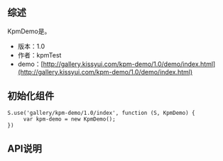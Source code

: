 ## 综述

KpmDemo是。

* 版本：1.0
* 作者：kpmTest
* demo：[http://gallery.kissyui.com/kpm-demo/1.0/demo/index.html](http://gallery.kissyui.com/kpm-demo/1.0/demo/index.html)

## 初始化组件
		
    S.use('gallery/kpm-demo/1.0/index', function (S, KpmDemo) {
         var kpm-demo = new KpmDemo();
    })
	
	

## API说明
